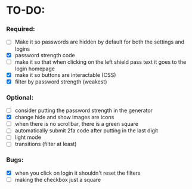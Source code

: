 # TO-DO:

### Required:

- [ ] Make it so passwords are hidden by default for both the settings and logins
- [X] password strength code
- [ ] make it so that when clicking on the left shield pass text it goes to the login homepage
- [X] make it so buttons are interactable (CSS)
- [X] filter by password strength (weakest)

### Optional:

- [ ] consider putting the password strength in the generator
- [X] change hide and show images are icons
- [ ] when there is no scrollbar, there is a green square
- [ ] automatically submit 2fa code after putting in the last digit
- [ ] light mode
- [ ] transitions (filter at least)

### Bugs:

- [X] when you click on login it shouldn't reset the filters
- [ ] making the checkbox just a square

